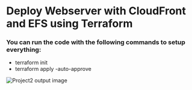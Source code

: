 # Deploy Webserver with CloudFront and EFS using Terraform  

### You can run the code with the following commands to setup everything:  

- terraform init
- terraform apply -auto-approve

<img src="https://github.com/saurabhagarwal43800/Deploy-Webserver-with-CloudFront-using-Terraform/blob/master/imgs/output_proj2.JPG" alt="Project2 output image">
